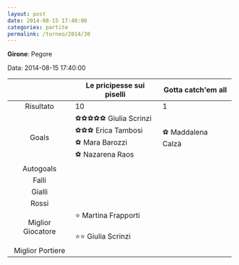 ```yaml
---
layout: post
date: 2014-08-15 17:40:00
categories: partite
permalink: /torneo/2014/30
---
```

**Girone**: Pegore

Data: 2014-08-15 17:40:00

| | Le pricipesse sui piselli | Gotta catch'em all |
|:-----:|-----|-----|
Risultato|10|1
Goals|⚽⚽⚽⚽⚽ Giulia Scrinzi<br/>⚽⚽⚽ Erica Tambosi<br/>⚽ Mara Barozzi<br/>⚽ Nazarena Raos|⚽ Maddalena Calzà<br/>
Autogoals||
Falli||
Gialli||
Rossi||
Miglior Giocatore|⭐ Martina Frapporti<br/><br/>⭐⭐ Giulia Scrinzi<br/>|
Miglior Portiere||